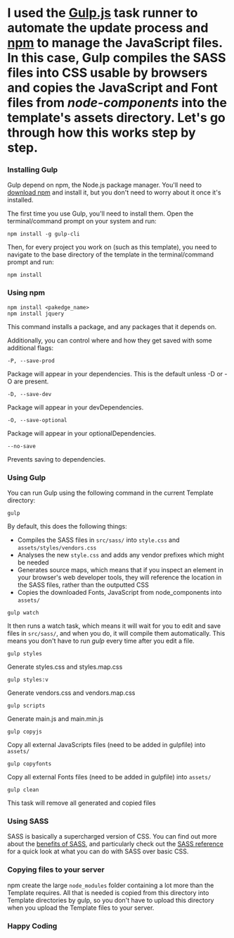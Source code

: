 # I used the [Gulp.js](https://gulpjs.com) task runner to automate the update process and [npm](https://www.npmjs.com) to manage the JavaScript files. In this case, Gulp compiles the SASS files into CSS usable by browsers and copies the JavaScript and Font files from _node-components_ into the template's assets directory. Let's go through how this works step by step.

### Installing Gulp

Gulp depend on npm, the Node.js package manager. You'll need to [download npm](https://nodejs.org/en/download/) and install it, but you don't need to worry about it once it's installed.

The first time you use Gulp, you'll need to install them. Open the terminal/command prompt on your system and run:
```
npm install -g gulp-cli
```

Then, for every project you work on (such as this template), you need to navigate to the base directory of the template in the terminal/command prompt and run:
```
npm install
```

### Using npm

```
npm install <pakedge_name>
npm install jquery
```
This command installs a package, and any packages that it depends on.

Additionally, you can control where and how they get saved with some additional flags:

```
-P, --save-prod
```
Package will appear in your dependencies. This is the default unless -D or -O are present.


```
-D, --save-dev
```
Package will appear in your devDependencies.


```
-O, --save-optional
```
Package will appear in your optionalDependencies.


```
--no-save
```
Prevents saving to dependencies.


### Using Gulp

You can run Gulp using the following command in the current Template directory:
```
gulp
```

By default, this does the following things:
* Compiles the SASS files in `src/sass/` into `style.css` and `assets/styles/vendors.css`
* Analyses the new `style.css` and adds any vendor prefixes which might be needed
* Generates source maps, which means that if you inspect an element in your browser's web developer tools, they will reference the location in the SASS files, rather than the outputted CSS
* Copies the downloaded Fonts, JavaScript from node_components into `assets/` 


```
gulp watch
```
It then runs a watch task, which means it will wait for you to edit and save files in `src/sass/`, and when you do, it will compile them automatically. This means you don't have to run _gulp_ every time after you edit a file.


```
gulp styles
```
Generate styles.css and styles.map.css


```
gulp styles:v
```
Generate vendors.css and vendors.map.css


```
gulp scripts
```
Generate main.js and main.min.js


```
gulp copyjs
```
Copy all external JavaScripts files (need to be added in gulpfile) into `assets/` 


```
gulp copyfonts
```
Copy all external Fonts files (need to be added in gulpfile) into `assets/` 

```
gulp clean
```
This task will remove all generated and copied files

### Using SASS

SASS is basically a supercharged version of CSS. You can find out more about the [benefits of SASS](http://sass-lang.com), and particularly check out the [SASS reference](http://sass-lang.com/guide) for a quick look at what you can do with SASS over basic CSS.

### Copying files to your server

npm create the large `node_modules` folder containing a lot more than the Template requires. All that is needed is copied from this directory into Template directories by gulp, so you don't have to upload this directory when you upload the Template files to your server.

### Happy Coding